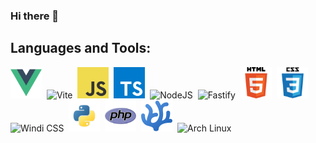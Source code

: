 ### Hi there 👋

## Languages and Tools:
<div>
  <img width=50px alt="Vue" src="https://raw.githubusercontent.com/github/explore/80688e429a7d4ef2fca1e82350fe8e3517d3494d/topics/vue/vue.png">&nbsp;
  <img width=50px alt="Vite" src="https://camo.githubusercontent.com/61e102d7c605ff91efedb9d7e47c1c4a07cef59d3e1da202fd74f4772122ca4e/68747470733a2f2f766974656a732e6465762f6c6f676f2e737667">&nbsp;
  <img width=50px alt="JavaScript" src="https://raw.githubusercontent.com/github/explore/80688e429a7d4ef2fca1e82350fe8e3517d3494d/topics/javascript/javascript.png">&nbsp;
  <img width=50px alt="TypeScript" src="https://raw.githubusercontent.com/github/explore/80688e429a7d4ef2fca1e82350fe8e3517d3494d/topics/typescript/typescript.png">&nbsp;
  <img width=50px alt="NodeJS" src="https://seeklogo.com/images/N/nodejs-logo-FBE122E377-seeklogo.com.png">&nbsp;
  <img width=50px alt="Fastify" src="https://avatars.githubusercontent.com/u/24939410?v=4">&nbsp;
  <img width=50px alt="HTML5" src="https://raw.githubusercontent.com/github/explore/80688e429a7d4ef2fca1e82350fe8e3517d3494d/topics/html/html.png">&nbsp;
  <img width=50px alt="CSS3" src="https://raw.githubusercontent.com/github/explore/80688e429a7d4ef2fca1e82350fe8e3517d3494d/topics/css/css.png">&nbsp;
  <img width=50px alt="Windi CSS" src="https://camo.githubusercontent.com/ac9a3fd1dfe33db0472c08faaf361713b8df2ea08bddd972115b222afe1a386a/68747470733a2f2f6e6578742e77696e64696373732e6f72672f6173736574732f6c6f676f2e737667">&nbsp;
  <img width=50px alt="Python" src="https://raw.githubusercontent.com/github/explore/80688e429a7d4ef2fca1e82350fe8e3517d3494d/topics/python/python.png">&nbsp;
  <img width=50px alt="PHP" src="https://raw.githubusercontent.com/github/explore/80688e429a7d4ef2fca1e82350fe8e3517d3494d/topics/php/php.png">&nbsp;
  <img width=50px alt="VSCodium" src="https://raw.githubusercontent.com/VSCodium/vscodium/c3e35a9e82521629ecdb0a800f43b5d02e033f39/icons/stable/codium_cnl.svg">&nbsp;
  <img width=50px alt="Arch Linux" src="https://cdn0.iconfinder.com/data/icons/flat-round-system/512/archlinux-1024.png">&nbsp;
</div>

<!--
**jbradley-dev/jbradley-dev** is a ✨ _special_ ✨ repository because its `README.md` (this file) appears on your GitHub profile.

Here are some ideas to get you started:

- 🔭 I’m currently working on ...
- 🌱 I’m currently learning ...
- 👯 I’m looking to collaborate on ...
- 🤔 I’m looking for help with ...
- 💬 Ask me about ...
- 📫 How to reach me: ...
- 😄 Pronouns: ...
- ⚡ Fun fact: ...
-->
